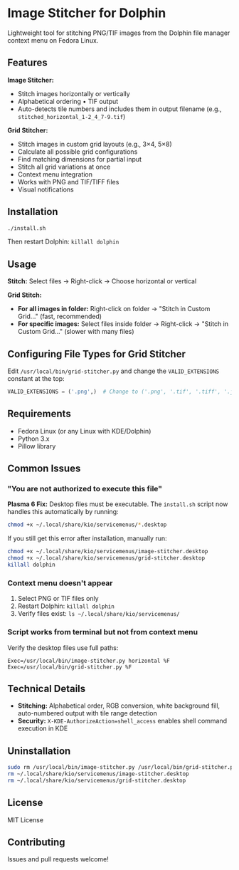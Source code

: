 # Image Stitcher for Dolphin

Lightweight tool for stitching PNG/TIF images from the Dolphin file manager context menu on Fedora Linux.

## Features

**Image Stitcher:**
- Stitch images horizontally or vertically
- Alphabetical ordering • TIF output
- Auto-detects tile numbers and includes them in output filename (e.g., `stitched_horizontal_1-2_4_7-9.tif`)

**Grid Stitcher:**
- Stitch images in custom grid layouts (e.g., 3×4, 5×8)
- Calculate all possible grid configurations
- Find matching dimensions for partial input
- Stitch all grid variations at once
- Context menu integration
- Works with PNG and TIF/TIFF files
- Visual notifications

## Installation

```bash
./install.sh
```

Then restart Dolphin: `killall dolphin`

## Usage

**Stitch:** Select files → Right-click → Choose horizontal or vertical

**Grid Stitch:**
- **For all images in folder:** Right-click on folder → "Stitch in Custom Grid..." (fast, recommended)
- **For specific images:** Select files inside folder → Right-click → "Stitch in Custom Grid..." (slower with many files)

## Configuring File Types for Grid Stitcher

Edit `/usr/local/bin/grid-stitcher.py` and change the `VALID_EXTENSIONS` constant at the top:
```python
VALID_EXTENSIONS = ('.png',)  # Change to ('.png', '.tif', '.tiff', '.jpg') etc.
```

## Requirements

- Fedora Linux (or any Linux with KDE/Dolphin)
- Python 3.x
- Pillow library

## Common Issues

### "You are not authorized to execute this file"

**Plasma 6 Fix:** Desktop files must be executable. The `install.sh` script now handles this automatically by running:
```bash
chmod +x ~/.local/share/kio/servicemenus/*.desktop
```

If you still get this error after installation, manually run:
```bash
chmod +x ~/.local/share/kio/servicemenus/image-stitcher.desktop
chmod +x ~/.local/share/kio/servicemenus/grid-stitcher.desktop
killall dolphin
```

### Context menu doesn't appear

1. Select PNG or TIF files only
2. Restart Dolphin: `killall dolphin`
3. Verify files exist: `ls ~/.local/share/kio/servicemenus/`

### Script works from terminal but not from context menu

Verify the desktop files use full paths:
```
Exec=/usr/local/bin/image-stitcher.py horizontal %F
Exec=/usr/local/bin/grid-stitcher.py %F
```

## Technical Details

- **Stitching:** Alphabetical order, RGB conversion, white background fill, auto-numbered output with tile range detection
- **Security:** `X-KDE-AuthorizeAction=shell_access` enables shell command execution in KDE

## Uninstallation

```bash
sudo rm /usr/local/bin/image-stitcher.py /usr/local/bin/grid-stitcher.py
rm ~/.local/share/kio/servicemenus/image-stitcher.desktop
rm ~/.local/share/kio/servicemenus/grid-stitcher.desktop
```

## License

MIT License

## Contributing

Issues and pull requests welcome!
